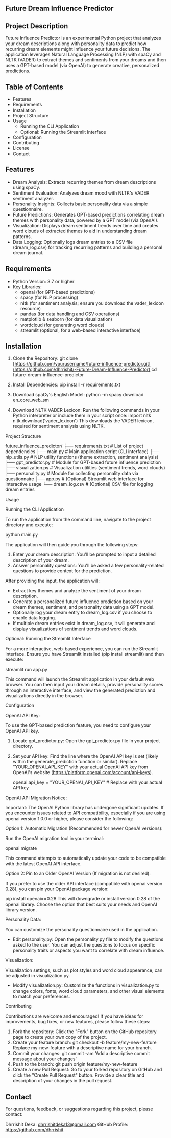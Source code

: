 ## Future Dream Influence Predictor


## Project Description

Future Influence Predictor is an experimental Python project that analyzes your dream descriptions along with personality data to predict how recurring dream elements might influence your future decisions. The application leverages Natural Language Processing (NLP) with spaCy and NLTK (VADER) to extract themes and sentiments from your dreams and then uses a GPT-based model (via OpenAI) to generate creative, personalized predictions.

## Table of Contents

- Features
- Requirements
- Installation
- Project Structure
- Usage
  - Running the CLI Application
  - Optional: Running the Streamlit Interface
- Configuration
- Contributing
- License
- Contact

## Features

- Dream Analysis: Extracts recurring themes from dream descriptions using spaCy.
- Sentiment Evaluation: Analyzes dream mood with NLTK's VADER sentiment analyzer.
- Personality Insights: Collects basic personality data via a simple questionnaire.
- Future Predictions: Generates GPT-based predictions correlating dream themes with personality data, powered by a GPT model (via OpenAI).
- Visualization: Displays dream sentiment trends over time and creates word clouds of extracted themes to aid in understanding dream patterns.
- Data Logging: Optionally logs dream entries to a CSV file (dream_log.csv) for tracking recurring patterns and building a personal dream journal.

## Requirements

- Python Version: 3.7 or higher
- Key Libraries:
  - openai (for GPT-based predictions)
  - spacy (for NLP processing)
  - nltk (for sentiment analysis; ensure you download the vader_lexicon resource)
  - pandas (for data handling and CSV operations)
  - matplotlib & seaborn (for data visualization)
  - wordcloud (for generating word clouds)
  - streamlit (optional, for a web-based interactive interface)

## Installation

1. Clone the Repository:
    git clone [https://github.com/yourusername/future-influence-predictor.git](https://github.com/dhrrishit/-Future-Dream-Influence-Predictor)
    cd future-dream-influence-predictor

2. Install Dependencies:
    pip install -r requirements.txt

3. Download spaCy's English Model:
    python -m spacy download en_core_web_sm

4. Download NLTK VADER Lexicon:
    Run the following commands in your Python interpreter or include them in your script once:
    import nltk
    nltk.download('vader_lexicon')
    This downloads the VADER lexicon, required for sentiment analysis using NLTK.

Project Structure

future_influence_predictor/
├── requirements.txt       # List of project dependencies
├── main.py                # Main application script (CLI interface)
├── nlp_utils.py           # NLP utility functions (theme extraction, sentiment analysis)
├── gpt_predictor.py       # Module for GPT-based future influence prediction
├── visualization.py       # Visualization utilities (sentiment trends, word clouds)
├── personality.py         # Module for collecting personality data via questionnaire
├── app.py                 # (Optional) Streamlit web interface for interactive usage
└── dream_log.csv          # (Optional) CSV file for logging dream entries

Usage

Running the CLI Application

To run the application from the command line, navigate to the project directory and execute:

python main.py

The application will then guide you through the following steps:

1. Enter your dream description: You'll be prompted to input a detailed description of your dream.
2. Answer personality questions:  You'll be asked a few personality-related questions to provide context for the prediction.

After providing the input, the application will:

- Extract key themes and analyze the sentiment of your dream description.
- Generate a personalized future influence prediction based on your dream themes, sentiment, and personality data using a GPT model.
- Optionally log your dream entry to dream_log.csv if you choose to enable data logging.
- If multiple dream entries exist in dream_log.csv, it will generate and display visualizations of sentiment trends and word clouds.

Optional: Running the Streamlit Interface

For a more interactive, web-based experience, you can run the Streamlit interface. Ensure you have Streamlit installed (pip install streamlit) and then execute:

streamlit run app.py

This command will launch the Streamlit application in your default web browser. You can then input your dream details, provide personality scores through an interactive interface, and view the generated prediction and visualizations directly in the browser.

Configuration

OpenAI API Key:

To use the GPT-based prediction feature, you need to configure your OpenAI API key.

1. Locate gpt_predictor.py: Open the gpt_predictor.py file in your project directory.
2. Set your API key: Find the line where the OpenAI API key is set (likely within the generate_prediction function or similar). Replace "YOUR_OPENAI_API_KEY" with your actual OpenAI API key from OpenAI's website (https://platform.openai.com/account/api-keys).

    openai.api_key = "YOUR_OPENAI_API_KEY"  # Replace with your actual API key

OpenAI API Migration Notice:

Important:  The OpenAI Python library has undergone significant updates. If you encounter issues related to API compatibility, especially if you are using openai version 1.0.0 or higher, please consider the following:

Option 1: Automatic Migration (Recommended for newer OpenAI versions):

Run the OpenAI migration tool in your terminal:

openai migrate

This command attempts to automatically update your code to be compatible with the latest OpenAI API interface.

Option 2: Pin to an Older OpenAI Version (If migration is not desired):

If you prefer to use the older API interface (compatible with openai version 0.28), you can pin your OpenAI package version:

pip install openai==0.28
This will downgrade or install version 0.28 of the openai library. Choose the option that best suits your needs and OpenAI library version.

Personality Data:

You can customize the personality questionnaire used in the application.

- Edit personality.py: Open the personality.py file to modify the questions asked to the user. You can adjust the questions to focus on specific personality traits or aspects you want to correlate with dream influence.

Visualization:

Visualization settings, such as plot styles and word cloud appearance, can be adjusted in visualization.py.

- Modify visualization.py:  Customize the functions in visualization.py to change colors, fonts, word cloud parameters, and other visual elements to match your preferences.

Contributing

Contributions are welcome and encouraged! If you have ideas for improvements, bug fixes, or new features, please follow these steps:

1. Fork the repository: Click the "Fork" button on the GitHub repository page to create your own copy of the project.
2. Create your feature branch:
    git checkout -b feature/my-new-feature
    Replace my-new-feature with a descriptive name for your branch.
3. Commit your changes:
    git commit -am 'Add a descriptive commit message about your changes'
4. Push to the branch:
    git push origin feature/my-new-feature
5. Create a new Pull Request: Go to your forked repository on GitHub and click the "Create Pull Request" button. Provide a clear title and description of your changes in the pull request.



## Contact

For questions, feedback, or suggestions regarding this project, please contact:

Dhrrishit Deka: dhrrishitdeka13@gmail.com
GitHub Profile: https://github.com/dhrrishit 

